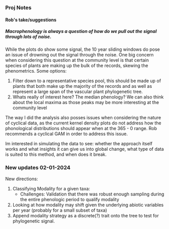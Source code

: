### Proj Notes

#### Rob's take/suggestions
##### Macrophenology is always a question of how do we pull out the signal through lots of noise. 
While the plots do show some signal, the 10 year sliding windows do pose an issue of drowning out the signal through the noise. One big concern when considering this question at the community level is that certain species of plants are making up the bulk of the records, skewing the phenometrics. Some options: <br> 
1. Filter down to a representative species pool, this should be made up of plants that both make up the majority of the records and as well as represent a large span of the vascular plant phylogenetic tree. <br> 
2. Whats really of interest here? The median phenology? We can also think about the local maxima as those peaks may be more interesting at the community level <br>

The way I did the analysis also posses issues when considering the nature of cyclical data, as the current kernel density plots do not address how the phonological distributions should appear when at the 365 - 0 range. Rob recommends a cyclical GAM in order to address this issue. <br> 

Im interested in simulating the data to see: whether the approach itself works and what insights it can give us into global change, what type of data is suited to this method, and when does it break. 

### New updates 02-01-2024
New directions: 
1. Classifying Modality for a given taxa:
   - Challenges: Validation that there was robust enough sampling during the entire phenologic period to qualify modality
2. Looking at how modality may shift given the underlying abiotic variables per year (probably for a small subset of taxa)
3. Append modality strategy as a discrete(?) trait onto the tree to test for phylogenetic signal. 
